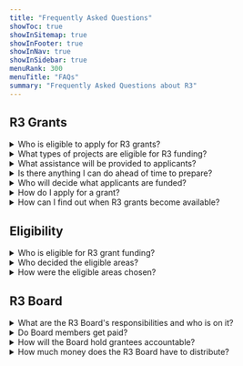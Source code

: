 ```yaml
---
title: "Frequently Asked Questions"
showToc: true
showInSitemap: true
showInFooter: true
showInNav: true
showInSidebar: true
menuRank: 300
menuTitle: "FAQs"
summary: "Frequently Asked Questions about R3"
---
```


## R3 Grants

<details>
<summary id="who-is-eligible">Who is eligible to apply for R3 grants?
</summary> Nonprofit organizations that serve residents of or are based in the eligible areas will be able to apply. Applicants will also be required to demonstrate compliance with the Grant Accountability and Transparency Act (GATA).  
</details> 
  
<details>
<summary id="what-types-of-projects">What types of projects are eligible for R3 funding? 
</summary> Grant must be used to address: Economic development, Youth violence prevention services, Re-entry services, Youth development, and Civil legal aid
</details>

<details>
<summary id="what-assistance-will-be-provided">What assistance will be provided to applicants?
</summary> Before applications are due, ICJIA will provide technical assistance throughout the state to potential applicants. The technical assistance will contain information about how to write a strong application for state funding and how to become compliant with GATA and other state regulations. 
</details>

<details> 
<summary id="is-there-anything-I-can-do">Is there anything I can do ahead of time to prepare?
</summary> Yes! 
<a href="https://icjia.illinois.gov/gata/"> Get started on these pre-qualification requirements</a>. 
Pre-qualification for ICJIA-administered state or federal grants is highly encouraged. Complete the prequalification process now and be ready to focus on other important aspects of your grant application.
</details>

<details>
<summary id="who-will-decide-what-applicants-are-funded">Who will decide what applicants are funded? 
</summary>The bipartisan R3 Board will make funding decisions. The R3 Board consists of the Lieutenant Governor, state agency leadership, and legislators. Additional Board members will be appointed to represent the areas that are eligible for R3 funding. These Board members will consist of elected officials, service providers, violence prevention experts, and people who have been directly impacted by incarceration. 
</details>

<details>
<summary id="how-do-i-apply-for-a-grant">How do I apply for a grant? 
</summary> When applying for grant funding via a Notice of Funding Opportunity, applicants must concisely describe a specified scope of work, provide a preliminary program budget detailing personnel and equipment needs, and give an overview of their experience to implement their proposed program. Applications are competitively reviewed and scored. 
<a href="https://icjia.illinois.gov/gata/">Start here for information on pre-qualification requirements and then follow the instructions specified in the Notice of Funding Opportunity</a>. Also, take advantage of technical assistance provided with every grant opportunity. 
</details>

<details> 
<summary id="how-can-i-find-out-when-R3-grants">How can I find out when R3 grants become available? 
</summary>R3 Notices of Funding Opportunity will be announced via CJ Dispatch, the ICJIA email subscriber list. 
<a href="https://visitor.r20.constantcontact.com/manage/optin?v=001MqUcqqvjwLCJXlLMSWbTe3zHHmEQgFeBuHvBcJWTbwgrxFbDSGx4HSUPpI6DJWMUPgbljtLxffqIcGFTgCnr-auak88ybvRxpoJlTMGPtZs%3D">Subscribe now.</a> 
Also, follow us on <a href="https://www.facebook.com/ICJIA/"> Facebook </a> and <a href="https://twitter.com/ICJIA_Illinois">Twitter.</a>
<a href="https://icjia.illinois.gov/gata/"> All Notices of Funding Opportunity appear here.</a>
</details>

## Eligibility

<details>
<summary id="who-is-eligible-for-r3-grant-funding">Who is eligible for R3 grant funding?
</summary>
	Click <a href="https://icjia.illinois.gov/r3/"> here </a> for a map and table of all eligible areas.
</details>

<details>
<summary id="who-decided-the-eligible-areas">Who decided the eligible areas? 
</summary>
The Illinois Criminal Justice Information Authority (ICJIA) in coordination with JEO and a diverse group of researchers that represent academic institutions from around the state.   
</details>

<details>
<summary id="how-were-the-eligible-areas-chosen">How were the eligible areas chosen? 
</summary> The legislation states that eligible areas should have the highest rates of: Gun injuries, Unemployment, Child poverty, Commitments to and returns from the Department of Corrections. The areas are designated by census tract. Census tracts are geographic areas defined by the Census Bureau. <a href="https://geocoding.geo.census.gov/geocoder/geographies/address?form">Enter an address here to find its Census tract</a>. 
You may also search an address directly within the R3 map search bar to find out if it is located within an eligible census tract.
</details>

## R3 Board

<details>
<summary id="what-are-the-r3-boards-responsibilities">What are the R3 Board's responsibilities and who is on it? 
</summary>In addition to approving and delivering grant funds, the Board is responsible for developing a grant application, monitoring the grant process, and delivering an annual report to the General Assembly and the Governor. The R3 Board consists of the Lieutenant Governor, state agency leadership, and legislators. Additional Board members will be appointed to represent the areas that are eligible for R3 funding. These Board members will consist of elected officials, service providers, violence prevention experts, and people who have been directly impacted by incarceration.
</details>

<details>
<summary id="do-board-members-get-paid">Do Board members get paid? 
</summary>Board members are not eligible for compensation, except for reimbursement of reasonable expenses. 
	
</details>

<details> 
<summary id="how-will-the-board-hold-grantees-accountable">How will the Board hold grantees accountable? 
</summary> Grantees will be required to provide data and other information to the Board to ensure that grant funds are used effectively and efficiently. 
</details>

<details>
<summary id="how-much-money-does-the-r3-board-have">How much money does the R3 Board have to distribute? 
</summary> The R3 program receives 25% of net tax revenue from adult-use cannabis and has been allocated $10 million for the 2020 fiscal year. Depending on the growth of the cannabis market, the R3 Board may distribute up to $125 million per year in the future. 
</details>
